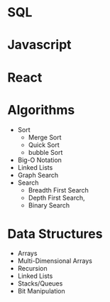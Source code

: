 


# SQL
# Javascript
# React

# Algorithms
- Sort
  - Merge Sort
  - Quick Sort
  - bubble Sort
- Big-O Notation
- Linked Lists
- Graph Search
- Search
  - Breadth First Search
  - Depth First Search,
  - Binary Search

# Data Structures
- Arrays
- Multi-Dimensional Arrays
- Recursion
- Linked Lists
- Stacks/Queues
- Bit Manipulation
